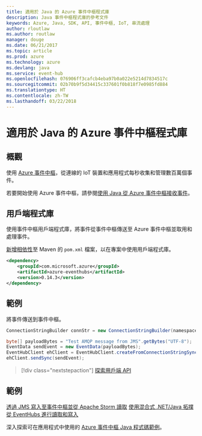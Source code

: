 ```yaml
---
title: 適用於 Java 的 Azure 事件中樞程式庫
description: Java 事件中樞程式庫的參考文件
keywords: Azure, Java, SDK, API, 事件中樞, IoT, 串流處理
author: rloutlaw
ms.author: routlaw
manager: douge
ms.date: 06/21/2017
ms.topic: article
ms.prod: azure
ms.technology: azure
ms.devlang: java
ms.service: event-hub
ms.openlocfilehash: 076906ff3cafcb4eba97b0a022e5214d7834517c
ms.sourcegitcommit: 02b70b9f5d34415c337601f0b818f7e0985fd884
ms.translationtype: HT
ms.contentlocale: zh-TW
ms.lasthandoff: 03/22/2018
---
```

# <a name="azure-event-hub-libraries-for-java"></a>適用於 Java 的 Azure 事件中樞程式庫

## <a name="overview"></a>概觀

使用 [Azure 事件中樞](/azure/event-hubs/event-hubs-what-is-event-hubs)，從連線的 IoT 裝置和應用程式每秒收集和管理數百萬個事件。

若要開始使用 Azure 事件中樞，請參閱[使用 Java 從 Azure 事件中樞接收事件](/azure/event-hubs/event-hubs-java-get-started-receive-eph)。


## <a name="client-library"></a>用戶端程式庫

使用事件中樞用戶端程式庫，將事件從事件中樞傳送至 Azure 事件中樞並取用和處理事件。

[新增相依性](https://maven.apache.org/guides/getting-started/index.html#How_do_I_use_external_dependencies)至 Maven 的 `pom.xml` 檔案，以在專案中使用用戶端程式庫。  

```XML
<dependency>
    <groupId>com.microsoft.azure</groupId>
    <artifactId>azure-eventhubs</artifactId>
    <version>0.14.3</version>
</dependency>
```   

## <a name="example"></a>範例

將事件傳送到事件中樞。

```java
ConnectionStringBuilder connStr = new ConnectionStringBuilder(namespaceName, eventHubName,sasKeyName, sasKey);

byte[] payloadBytes = "Test AMQP message from JMS".getBytes("UTF-8");
EventData sendEvent = new EventData(payloadBytes);
EventHubClient ehClient = EventHubClient.createFromConnectionStringSync(connStr.toString());
ehClient.sendSync(sendEvent);
```

> [!div class="nextstepaction"]
> [探索用戶端 API](/java/api/overview/azure/eventhub/client)


## <a name="samples"></a>範例

[透過 JMS 寫入至事件中樞並從 Apache Storm 讀取][1]
[使用混合式 .NET/Java 拓撲從 EventHubs 進行讀取和寫入][2] 

[1]: https://github.com/Azure-Samples/event-hubs-java-storm-sender-jms-receiver
[2]: https://github.com/Azure-Samples/hdinsight-dotnet-java-storm-eventhub

深入探索可在應用程式中使用的 [Azure 事件中樞 Java 程式碼範例](https://azure.microsoft.com/resources/samples/?platform=java&term=event)。

